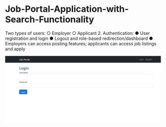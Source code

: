 # Job-Portal-Application-with-Search-Functionality
Two types of users:  ○ Employer  ○ Applicant  2. Authentication:  ● User registration and login  ● Logout and role-based redirection/dashboard  ● Employers can access posting features; applicants can access job listings and apply

![image alt](https://github.com/Mahfuzur21-web/django-job-portal-new/blob/9943e40f2760ee15000aea960d03bc1e75bc5d0b/Capture.PNG)
